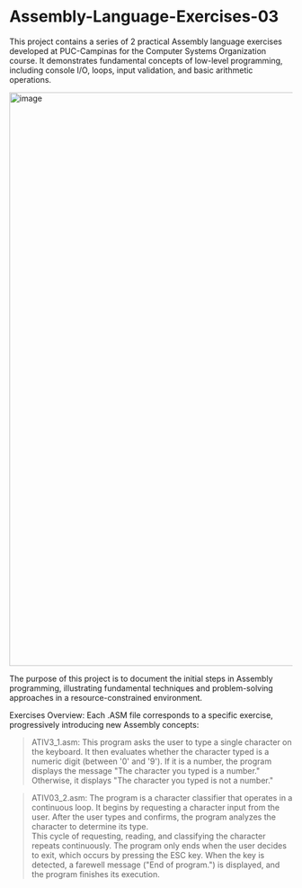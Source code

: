 # Assembly-Language-Exercises-03
This project contains a series of 2 practical Assembly language exercises developed at PUC-Campinas for the Computer Systems Organization course. It demonstrates fundamental concepts of low-level programming, including console I/O, loops, input validation, and basic arithmetic operations.

<img width="1915" height="1020" alt="image" src="https://github.com/user-attachments/assets/48028f51-24de-4f20-9643-d43b17bba5bc" />

The purpose of this project is to document the initial steps in Assembly programming, illustrating fundamental techniques and problem-solving approaches in a resource-constrained environment.

Exercises Overview: Each .ASM file corresponds to a specific exercise, progressively introducing new Assembly concepts:

> ATIV3_1.asm: This program asks the user to type a single character on the keyboard. It then evaluates whether the character typed is a numeric digit (between '0' and '9'). If it is a number, the program displays the message "The character you typed is a number." Otherwise, it displays "The character you typed is not a number."

> ATIV03_2.asm: The program is a character classifier that operates in a continuous loop. It begins by requesting a character input from the user. After the user types and confirms, the program analyzes the character to determine its type.    
This cycle of requesting, reading, and classifying the character repeats continuously. The program only ends when the user decides to exit, which occurs by pressing the ESC key. When the key is detected, a farewell message ("End of program.") is displayed, and the program finishes its execution.
